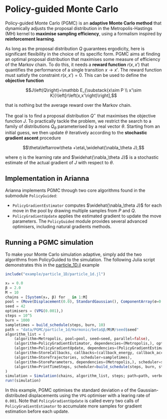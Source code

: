 # Policy-guided Monte Carlo

Policy-guided Monte Carlo (PGMC) is an **adaptive Monte Carlo method** that dynamically adjusts the proposal distribution in the Metropolis-Hastings (MH) kernel to **maximise sampling efficiency**, using a formalism inspired by **reinforcement learning**.

As long as the proposal distribution $Q$ guarantees ergodicity, here is significant flexibility in the choice of its specific form. PGMC aims at finding an optimal proposal distribution that maximises some measure of  efficiency of the Markov chain. To do this, it needs a **reward function** $r\left(x,x'\right)$ that quantifies the performance of a single transition $x\to x'$. The reward function must satisfy the constraint $r\left(x,x'\right)=0$. This can be used to define the **objective function**

```math
J\left(Q\right)=\mathbb E_{\substack{x\sim P \\ x'\sim K}}\left[r\left(x,x'\right)\right],
```

that is nothing but the average reward over the Markov chain.

The goal is to find a proposal distribution $Q^\star$ that maximises the objective function $J$. To practically tackle the problem, we restrict the search to a family of distributions $Q_{\theta}$​ parameterised by a real vector $\theta$. Starting from an initial guess, we then update $\theta$ iteratively according to the **stochastic gradient ascent** procedure

```math
\theta\leftarrow\theta +\eta\,\widehat{\nabla_\theta J},
```

where $\eta$ is the learning rate and $\widehat{\nabla_\theta J}$ is a stochastic estimate of the actual gradient of $J$ with respect to $\theta$.

## Implementation in Arianna

Arianna implements PGMC through two core algorithms found in the submodule `PolicyGuided`:
- `PolicyGradientEstimator` computes $\widehat{\nabla_\theta J}$ for each move in the pool by drawing multiple samples from $P$ and $Q$.
- `PolicyGradientUpdate` applies the estimated gradient to update the move parameters. The `PolicyGuided` module provides several advanced optimisers, including natural gradients methods.

## Running a PGMC simulation

To make your Monte Carlo simulation adaptive, simply add the two algorithms from PolicyGuided to the simulation. The following Julia script demonstrates this in the [particle_1D.jl](https://github.com/TheDisorderedOrganization/Arianna.jl/blob/main/example/particle_1d/particle_1d.jl) example

```julia
include("example/particle_1D/particle_1d.jl")

x₀ = 0.0
β = 2.0
M = 10
chains = [System(x₀, β) for _ in 1:M]
pool = (Move(Displacement(0.0), StandardGaussian(), ComponentArray(σ=0.1), 1.0),)
seed = 42
optimisers = (VPG(0.001),)
steps = 10^5
burn = 1000
sampletimes = build_schedule(steps, burn, 10)
path = "data/PGMC/particle_1d/Harmonic/beta$β/M$M/seed$seed"
algorithm_list = (
    (algorithm=Metropolis, pool=pool, seed=seed, parallel=false),
    (algorithm=PolicyGradientEstimator, dependencies=(Metropolis,), optimisers=optimisers, parallel=false),
    (algorithm=PolicyGradientUpdate, dependencies=(PolicyGradientEstimator,), scheduler=build_schedule(steps, burn, 2)),
    (algorithm=StoreCallbacks, callbacks=(callback_energy, callback_acceptance), scheduler=sampletimes),
    (algorithm=StoreTrajectories, scheduler=sampletimes),
    (algorithm=StoreParameters, dependencies=(Metropolis,), scheduler=sampletimes),
    (algorithm=PrintTimeSteps, scheduler=build_schedule(steps, burn, steps ÷ 10)),
)
simulation = Simulation(chains, algorithm_list, steps; path=path, verbose=true)
run!(simulation)
```
In this example, PGMC optimises the standard deviation `σ` of the Gaussian-distributed displacements using the `VPG` optimiser with a learing rate of `0.001`. Note that `PolicyGradientUpdate` is called every two calls of `PolicyGradientEstimator` to accumulate more samples for gradient estimation before each update.